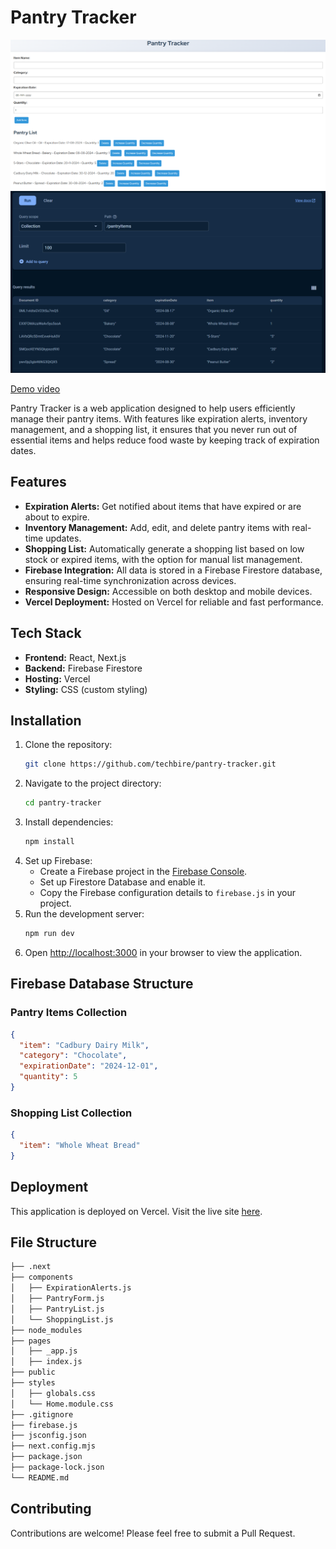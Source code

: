 # Pantry Tracker
![1](assets/1.png)
![2](assets/2.png)

[Demo video](https://www.youtube.com/watch?v=CGeJq67n1TY)

Pantry Tracker is a web application designed to help users efficiently manage their pantry items. With features like expiration alerts, inventory management, and a shopping list, it ensures that you never run out of essential items and helps reduce food waste by keeping track of expiration dates.

## Features

- **Expiration Alerts:** Get notified about items that have expired or are about to expire.
- **Inventory Management:** Add, edit, and delete pantry items with real-time updates.
- **Shopping List:** Automatically generate a shopping list based on low stock or expired items, with the option for manual list management.
- **Firebase Integration:** All data is stored in a Firebase Firestore database, ensuring real-time synchronization across devices.
- **Responsive Design:** Accessible on both desktop and mobile devices.
- **Vercel Deployment:** Hosted on Vercel for reliable and fast performance.

## Tech Stack

- **Frontend:** React, Next.js
- **Backend:** Firebase Firestore
- **Hosting:** Vercel
- **Styling:** CSS (custom styling)

## Installation

1. Clone the repository:
    ```bash
    git clone https://github.com/techbire/pantry-tracker.git
    ```
2. Navigate to the project directory:
    ```bash
    cd pantry-tracker
    ```
3. Install dependencies:
    ```bash
    npm install
    ```
4. Set up Firebase:
   - Create a Firebase project in the [Firebase Console](https://console.firebase.google.com/).
   - Set up Firestore Database and enable it.
   - Copy the Firebase configuration details to `firebase.js` in your project.
5. Run the development server:
    ```bash
    npm run dev
    ```
6. Open [http://localhost:3000](http://localhost:3000) in your browser to view the application.

## Firebase Database Structure

### Pantry Items Collection
```json
{
  "item": "Cadbury Dairy Milk",
  "category": "Chocolate",
  "expirationDate": "2024-12-01",
  "quantity": 5
}
```

### Shopping List Collection
```json
{
  "item": "Whole Wheat Bread"
}
```

## Deployment

This application is deployed on Vercel. Visit the live site [here](https://techbire-pantry-tracker.vercel.app/).

## File Structure

```bash
├── .next
├── components
│   ├── ExpirationAlerts.js
│   ├── PantryForm.js
│   ├── PantryList.js
│   └── ShoppingList.js
├── node_modules
├── pages
│   ├── _app.js
│   ├── index.js
├── public
├── styles
│   ├── globals.css
│   └── Home.module.css
├── .gitignore
├── firebase.js
├── jsconfig.json
├── next.config.mjs
├── package.json
├── package-lock.json
└── README.md
```

## Contributing

Contributions are welcome! Please feel free to submit a Pull Request.
